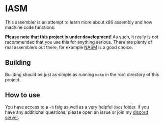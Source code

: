 # IASM

This assembler is an attempt to learn more about x86 assembly and how machine code functions.

**Please note that this project is under development!** As such, it really is not recommended that you use this for anything serious. There are plenty of real assemblers out there, for example [NASM](https://www.nasm.us/) is a good choice.

## Building

Building should be just as simple as running `make` in the root directory of this project.

## How to use

You have access to a `-h` falg as well as a very helpful `docs` folder. If you have any additional questions, please open an issue or join my [discord server](https://discord.gg/5n8ttQfSqF).